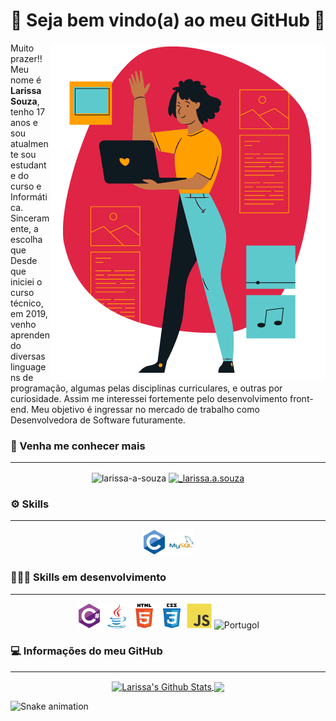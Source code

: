 <h1 align = "center">🤍 Seja bem vindo(a) ao meu GitHub 🤍</h1>
<img align="right" src="https://raw.githubusercontent.com/eu-larissasouza/eu-larissasouza/main/Vetor%20Working%20Woman%20Programmer.png" alt="Vetor Working Woman Programmer">
<p> Muito prazer!! Meu nome é <strong>Larissa Souza</strong>, tenho 17 anos e sou atualmente sou estudante do curso e Informática. Sinceramente, a escolha que Desde que iniciei o curso técnico, em 2019, venho aprendendo diversas linguagens de programação, algumas pelas disciplinas curriculares, e outras por curiosidade. Assim me interessei fortemente pelo desenvolvimento front-end. Meu objetivo é ingressar no mercado de trabalho como Desenvolvedora de Software futuramente.</p>

<h3 align = "left">📱 Venha me conhecer mais </h3>
<hr>
<p align = "center">
    <a style="text-decoration: none;" href = "https://www.linkedin.com/in/larissa-a-souza/" target = "_blank"> 
        <img align = "center" src = "https://image.flaticon.com/icons/png/512/174/174857.png"alt =" larissa-a-souza "height =" 40 "width =" 40 "/> 
    </a>
    <a href="https://instagram.com/_larissa.a.souza" target="_blank"> <img align = "center" src = "https://cdn.worldvectorlogo.com/logos/instagram-2-1.svg"alt =" _larissa.a.souza "height =" 40 "width =" 40 "/>
    </a>
</p>

<h3 align = "left">⚙️ Skills </h3>
<hr>
<p align = "center"> 
    <a style="text-decoration: none;" href="https://www.cprogramming.com/" target="_blank"> 
    <img src = "https://raw.githubusercontent.com/devicons/devicon/master/icons/c/c-original.svg "alt =" C "width =" 40 "height =" 40 "/> 
    </a> 
    <a style="text-decoration: none;" href="https://www.mysql.com/" target="_blank"> 
        <img src ="https://raw.githubusercontent.com/devicons/devicon/master/icons/mysql/mysql-original-wordmark.svg "alt =" mysql "width =" 40 "height =" 40 "/> 
    </a> 
</p>

<h3 align = "left">👩🏻‍🎓 Skills em desenvolvimento </h3>
<hr>
<p align = "center">
    <a style="text-decoration: none;" href = "https://www.w3schools.com/cs/" target = "_blank"> 
        <img src = "https://raw.githubusercontent.com/devicons/devicon/master/icons/csharp/csharp-original.svg "alt =" csharp "largura =" 40 "height = "40" /> 
    </a> 
    <a style="text-decoration: none;" href="https://www.java.com" target="_blank"> 
        <img src ="https://raw.githubusercontent.com/devicons/devicon/master/icons/java/java-original.svg "alt =" java "width =" 40 "height =" 40 "/> 
    </a> 
        <a style="text-decoration: none;" href ="https://www.w3.org/html/ "target ="_blank "> 
        <img src ="https://raw.githubusercontent.com/devicons/devicon/master/icons/html5/html5-original-wordmark.svg "alt =" html5 "width =" 40 "height =" 40 "/> 
    </a>
    <a style="text-decoration: none;" href="https://www.w3schools.com/css/" target="_blank"> 
        <img  src = "https://raw.githubusercontent.com/devicons/devicon/master/icons/css3/css3-original-wordmark.svg"alt =" css3 "width =" 40 "height =" 40 "/> 
    </a> 
    <a style="text-decoration: none;" href="https://www.w3schools.com/js/ "target ="_blank "> 
        <img src ="https://raw.githubusercontent.com/devicons/devicon/master/icons/javascript/javascript-original.svg "alt =" javascript "width =" 40 "height =" 40 "/> 
    </a> 
    <a style="text-decoration: none;" href="http://lite.acad.univali.br/portugol/ "target ="_blank "> 
        <img src ="https://bn1304files.storage.live.com/y4mRqNYbNfL-2HyWnKA6yeIIph4nrasZlp6PikVqW6a5UE1dW6Z_bPod0HzjFQUjRHyaZCGKr9zUXDzcK2d0TGFTpK6MdUrOLTqs-IYVRi4PF6TZYLtqEURvZ0Uub6I3s3wi6hpeSqjis9HNxtus_cjDrpSb3gbQDjv_nK8QGfFIZ03I2eI6PhD9Pt6pzLwor5g?width=40&height=40&cropmode=none "alt =" Portugol "width =" 40 "height =" 40 "/> 
    </a> 
    
</p>

<h3 align = "left">💻 Informações do meu GitHub </h3>
<hr>
<p align = "center">
    <a href="https://github.com/eu-larissasouza">
        <img align="center" alt="Larissa's Github Stats" src="https://github-readme-stats.vercel.app/api?username=eu-larissasouza&show_icons=true&theme=radical" />
    </a>
    <a href="https://github.com/eu-larissasouza">
        <img align="center" src="https://github-readme-stats.anuraghazra1.vercel.app/api/top-langs/?username=eu-larissasouza&theme=radical" />
    </a>
</p>

![Snake animation](https://github.com/eu-larissasouza/eu-larissasouza/blob/d28e1e1a0a733510041865af34780f48bf67d8eb/.github/workflows/cobrinha.yml)

